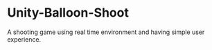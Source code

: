 # Unity-Balloon-Shoot
A shooting game using real time environment and having simple user experience.
